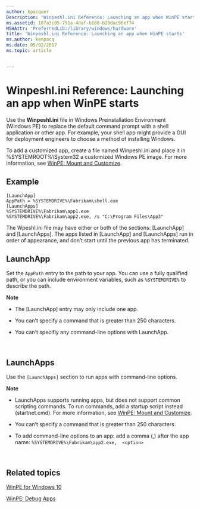 ```yaml
---
author: kpacquer
Description: 'Winpeshl.ini Reference: Launching an app when WinPE starts'
ms.assetid: 107a3c05-791a-4daf-b188-b28dac96ef74
MSHAttr: 'PreferredLib:/library/windows/hardware'
title: 'Winpeshl.ini Reference: Launching an app when WinPE starts'
ms.author: kenpacq
ms.date: 05/02/2017
ms.topic: article


---
```


# Winpeshl.ini Reference: Launching an app when WinPE starts


Use the **Winpeshl.ini** file in Windows Preinstallation Environment (Windows PE) to replace the default command prompt with a shell application or other app. For example, your shell app might provide a GUI for deployment engineers to choose a method of installing Windows.

To add a customized app, create a file named Winpeshl.ini and place it in %SYSTEMROOT%\\System32 a customized Windows PE image. For more information, see [WinPE: Mount and Customize](winpe-mount-and-customize.md).

## <span id="Example"></span><span id="example"></span><span id="EXAMPLE"></span>Example


```
[LaunchApp]
AppPath = %SYSTEMDRIVE%\Fabrikam\shell.exe
[LaunchApps]
%SYSTEMDRIVE%\Fabrikam\app1.exe
%SYSTEMDRIVE%\Fabrikam\app2.exe, /s "C:\Program Files\App3"
```

The Wpeshl.ini file may have either or both of the sections: \[LaunchApp\] and \[LaunchApps\]. The apps listed in \[LaunchApp\] and \[LaunchApps\] run in order of appearance, and don’t start until the previous app has terminated.

## <span id="LaunchApp"></span><span id="launchapp"></span><span id="LAUNCHAPP"></span>LaunchApp


Set the `AppPath` entry to the path to your app. You can use a fully qualified path, or you can include environment variables, such as `%SYSTEMDRIVE%` to describe the path.

**Note**  
-   The \[LaunchApp\] entry may only include one app.

-   You can’t specify a command that is greater than 250 characters.

-   You can’t specifiy any command-line options with LaunchApp.

 

## <span id="LaunchApps"></span><span id="launchapps"></span><span id="LAUNCHAPPS"></span>LaunchApps


Use the `[LaunchApps]` section to run apps with command-line options.

**Note**  
-   LaunchApps supports running apps, but does not support common scripting commands. To run commands, add a startup script instead (startnet.cmd). For more information, see [WinPE: Mount and Customize](winpe-mount-and-customize.md).

-   You can’t specify a command that is greater than 250 characters.

-   To add command-line options to an app: add a comma (,) after the app name: `%SYSTEMDRIVE%\Fabrikam\app2.exe,  <option>`

 

## <span id="related_topics"></span>Related topics


[WinPE for Windows 10](winpe-intro.md)

[WinPE: Debug Apps](winpe-debug-apps.md)

 

 






